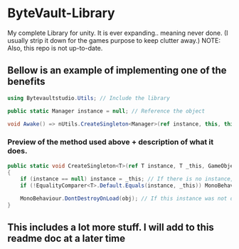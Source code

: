 # ByteVault-Library
My complete Library for unity. It is ever expanding.. meaning never done. (I usually strip it down for the games purpose to keep clutter away.)
NOTE: Also, this repo is not up-to-date.

## Bellow is an example of implementing one of the benefits
``` C# example
using Bytevaultstudio.Utils; // Include the library

public static Manager instance = null; // Reference the object

void Awake() => nUtils.CreateSingleton<Manager>(ref instance, this, this.gameObject); // Create a singleton.
```

### Preview of the method used above + description of what it does.
``` C# method
public static void CreateSingleton<T>(ref T instance, T _this, GameObject obj)
{
    if (instance == null) instance = _this; // If there is no instance, set it to current instance.
    if (!EqualityComparer<T>.Default.Equals(instance, _this)) MonoBehaviour.Destroy(obj); // If this instance is a new instance, destroy object.

    MonoBehaviour.DontDestroyOnLoad(obj); // If this instance was not destroyed it should persist.
}
```

## This includes a lot more stuff. I will add to this readme doc at a later time
